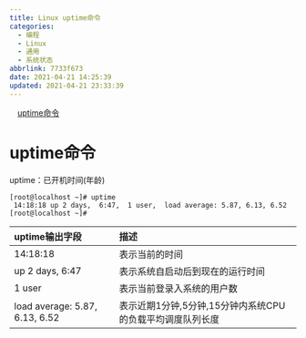 ```yaml
---
title: Linux uptime命令
categories: 
  - 编程
  - Linux
  - 通用
  - 系统状态
abbrlink: 7733f673
date: 2021-04-21 14:25:39
updated: 2021-04-21 23:33:39
---
```

<div id='my_toc'><a href="/blog/7733f673/#uptime命令" class="header_1">uptime命令</a>&nbsp;<br></div>
<style>.header_1{margin-left: 1em;}.header_2{margin-left: 2em;}.header_3{margin-left: 3em;}.header_4{margin-left: 4em;}.header_5{margin-left: 5em;}.header_6{margin-left: 6em;}</style>
<!--more-->
<script>if (navigator.platform.search('arm')==-1){document.getElementById('my_toc').style.display = 'none';}var e,p = document.getElementsByTagName('p');while (p.length>0) {e = p[0];e.parentElement.removeChild(e);}</script>

<!--end-->
# uptime命令
uptime：已开机时间(年龄)
```
[root@localhost ~]# uptime
 14:18:18 up 2 days,  6:47,  1 user,  load average: 5.87, 6.13, 6.52
[root@localhost ~]# 
```

|uptime输出字段|描述|
|:---|:---|
|14:18:18|表示当前的时间|
|up 2 days, 6:47|表示系统自启动后到现在的运行时间|
|1 user|表示当前登录入系统的用户数|
|load average: 5.87, 6.13, 6.52|表示近期1分钟,5分钟,15分钟内系统CPU的负载平均调度队列长度|
